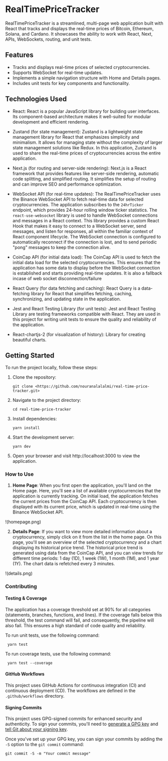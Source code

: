 # RealTimePriceTracker

RealTimePriceTracker is a streamlined, multi-page web application built with React that tracks and displays the real-time prices of Bitcoin, Ethereum, Solana, and Cardano. It showcases the ability to work with React, Next, APIs, WebSockets, routing, and unit tests.

## Features

- Tracks and displays real-time prices of selected cryptocurrencies.
- Supports WebSocket for real-time updates.
- Implements a simple navigation structure with Home and Details pages.
- Includes unit tests for key components and functionality.

## Technologies Used

- React: React is a popular JavaScript library for building user interfaces. Its component-based architecture makes it well-suited for modular development and efficient rendering.

- Zustand (for state management): Zustand is a lightweight state management library for React that emphasizes simplicity and minimalism. It allows for managing state without the complexity of larger state management solutions like Redux. In this application, Zustand is used to share the real-time prices of cryptocurrencies across the entire application.

- Next.js (for routing and server-side rendering): Next.js is a React framework that provides features like server-side rendering, automatic code splitting, and simplified routing. It simplifies the setup of routing and can improve SEO and performance optimization.

- WebSocket API (for real-time updates): The RealTimePriceTracker uses the Binance WebSocket API to fetch real-time data for selected cryptocurrencies. The application subscribes to the `24hrTicker` endpoint, which provides 24-hour rolling window ticker statistics. The `react-use-websocket` library is used to handle WebSocket connections and messages in a React context. This library provides a custom React Hook that makes it easy to connect to a WebSocket server, send messages, and listen for responses, all within the familiar context of React component lifecycle. The WebSocket connection is configured to automatically reconnect if the connection is lost, and to send periodic "pong" messages to keep the connection alive.

- CoinCap API (for initial data load): The CoinCap API is used to fetch the initial data load for the selected cryptocurrencies. This ensures that the application has some data to display before the WebSocket connection is established and starts providing real-time updates. It is also a fallback incase of web socket disconnection/failure

- React Query (for data fetching and caching): React Query is a data-fetching library for React that simplifies fetching, caching, synchronizing, and updating state in the application.

- Jest and React Testing Library (for unit tests): Jest and React Testing Library are testing frameworks compatible with React. They are used in this project for writing unit tests to ensure the quality and reliability of the application.

- React-chartjs-2 (for visualization of history): Library for creating beautiful charts.

## Getting Started

To run the project locally, follow these steps:

1. Clone the repository:

   ```
   git clone <https://github.com/nouranalalalmi/real-time-price-tracker.git>
   ```

2. Navigate to the project directory:
   ```
   cd real-time-price-tracker
   ```
3. Install dependencies:
   ```
   yarn install
   ```
4. Start the development server:
   ```
   yarn dev
   ```
5. Open your browser and visit http://localhost:3000 to view the application.

### How to Use

1. **Home Page**: When you first open the application, you'll land on the Home page. Here, you'll see a list of available cryptocurrencies that the application is currently tracking. On initial load, the application fetches the current prices from the CoinCap API. Each cryptocurrency is then displayed with its current price, which is updated in real-time using the Binance WebSocket API.

!(homepage.png)

2. **Details Page**: If you want to view more detailed information about a cryptocurrency, simply click on it from the list in the home page. On this page, you'll see an overview of the selected cryptocurrency and a chart displaying its historical price trend. The historical price trend is generated using data from the CoinCap API, and you can view trends for different time periods: 1 day (1D), 1 week (1W), 1 month (1M), and 1 year (1Y). The chart data is refetched every 3 minutes.

!(details.png)

### Contributing

#### Testing & Coverage

The application has a coverage threshold set at 90% for all categories (statements, branches, functions, and lines). If the coverage falls below this threshold, the test command will fail, and consequently, the pipeline will also fail. This ensures a high standard of code quality and reliability.

To run unit tests, use the following command:

```
 yarn test
```

To run coverage tests, use the following command:

```
 yarn test --coverage
```

#### GitHub Workflows

This project uses GitHub Actions for continuous integration (CI) and continuous deployment (CD). The workflows are defined in the `.github/workflows` directory.

#### Signing Commits

This project uses GPG-signed commits for enhanced security and authenticity. To sign your commits, you'll need to [generate a GPG key](https://docs.github.com/en/authentication/managing-commit-signature-verification/generating-a-new-gpg-key) and [tell Git about your signing key](https://docs.github.com/en/authentication/managing-commit-signature-verification/telling-git-about-your-signing-key).

Once you've set up your GPG key, you can sign your commits by adding the `-S` option to the `git commit` command:

```
git commit -S -m "Your commit message"
```

